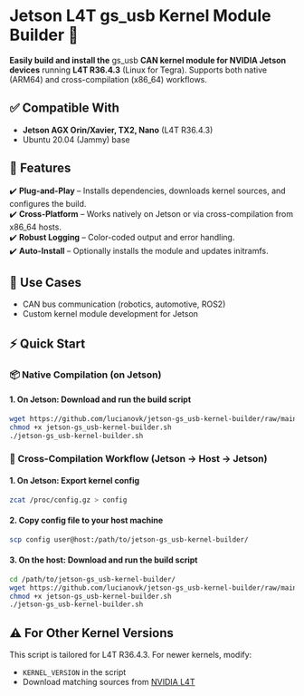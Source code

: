# Jetson L4T gs_usb Kernel Module Builder 🔧  

**Easily build and install the** gs_usb **CAN kernel module for NVIDIA Jetson devices** running **L4T R36.4.3** (Linux for Tegra). Supports both native (ARM64) and cross-compilation (x86_64) workflows.

  

## ✅ Compatible With  
- **Jetson AGX Orin/Xavier, TX2, Nano** (L4T R36.4.3)  
- Ubuntu 20.04 (Jammy) base  

## 🚀 Features  
✔️ **Plug-and-Play** – Installs dependencies, downloads kernel sources, and configures the build.  
✔️ **Cross-Platform** – Works natively on Jetson or via cross-compilation from x86_64 hosts.  
✔️ **Robust Logging** – Color-coded output and error handling.  
✔️ **Auto-Install** – Optionally installs the module and updates initramfs.  

## 🔧 Use Cases  
- CAN bus communication (robotics, automotive, ROS2)  
- Custom kernel module development for Jetson  

## ⚡ Quick Start

###  📦 Native Compilation (on Jetson)

#### 1. On Jetson: Download and run the build script
```bash
wget https://github.com/lucianovk/jetson-gs_usb-kernel-builder/raw/main/jetson-gs_usb-kernel-builder.sh  
chmod +x jetson-gs_usb-kernel-builder.sh  
./jetson-gs_usb-kernel-builder.sh
```   

### 🔁 Cross-Compilation Workflow (Jetson → Host → Jetson)

#### 1. On Jetson: Export kernel config
```bash
zcat /proc/config.gz > config
```

#### 2. Copy config file to your host machine
```bash
scp config user@host:/path/to/jetson-gs_usb-kernel-builder/
```

#### 3. On the host: Download and run the build script
```bash
cd /path/to/jetson-gs_usb-kernel-builder/
wget https://github.com/lucianovk/jetson-gs_usb-kernel-builder/raw/main/jetson-gs_usb-kernel-builder.sh  
chmod +x jetson-gs_usb-kernel-builder.sh  
./jetson-gs_usb-kernel-builder.sh
```
## ⚠️ **For Other Kernel Versions**  
This script is tailored for L4T R36.4.3. For newer kernels, modify:  
- `KERNEL_VERSION` in the script  
- Download matching sources from [NVIDIA L4T](https://developer.nvidia.com/embedded/linux-tegra)  
